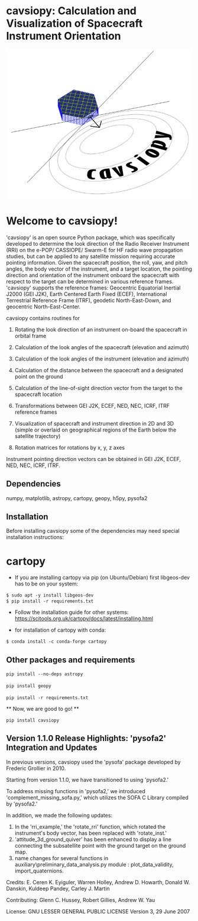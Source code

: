 # cavsiopy: Calculation and Visualization of Spacecraft Instrument Orientation

![cavsiopy](logos/cavsiopy.png)

Welcome to cavsiopy!
====================================
'cavsiopy' is an open source Python package, which was specifically developed to determine the look direction of the Radio Receiver Instrument (RRI) on the e-POP/ CASSIOPE/ Swarm-E for HF radio wave propagation studies, but can be applied to any satellite mission requiring accurate pointing information. Given the spacecraft position, the roll, yaw, and pitch angles, the body vector of the instrument, and a target location, the pointing direction and orientation of the instrument onboard the spacecraft with respect to the target can be determined in various reference frames. 'cavsiopy' supports the reference frames: Geocentric Equatorial Inertial J2000 (GEI J2K), Earth Centered Earth Fixed (ECEF), International Terrestrial Reference Frame (ITRF), geodetic North-East-Down, and geocentric North-East-Center. 

cavsiopy contains routines for 

1. Rotating the look direction of an instrument on-board the spacecraft in orbital frame 

2. Calculation of the look angles of the spacecraft (elevation and azimuth) 

3. Calculation of the look angles of the instrument (elevation and azimuth) 

4. Calculation of the distance between the spacecraft and a designated point on the ground 

5. Calculation of the line-of-sight direction vector from the target to the spacecraft location

6. Transformations between GEI J2K, ECEF, NED, NEC, ICRF, ITRF reference frames 

7. Visualization of spacecraft and instrument direction in 2D and 3D (simple or overlaid on geographical regions of the Earth below the satellite trajectory)

8. Rotation matrices for rotations by x, y, z axes

Instrument pointing direction vectors can be obtained in GEI J2K, ECEF, NED, NEC, ICRF, ITRF.

Dependencies
------------
numpy, matplotlib, astropy, cartopy, geopy, h5py, pysofa2

Installation
------------
Before installing cavsiopy some of the dependencies may need special installation instructions:

# cartopy

- If you are installing cartopy via pip (on Ubuntu/Debian) first libgeos-dev has to be on your system:

```
$ sudo apt -y install libgeos-dev
$ pip install -r requirements.txt
```

- Follow the installation guide for other systems: https://scitools.org.uk/cartopy/docs/latest/installing.html

- for installation of cartopy with conda:

```
$ conda install -c conda-forge cartopy
```

Other packages and requirements
-------------------------------
```
pip install --no-deps astropy

pip install geopy

pip install -r requirements.txt
```
** Now, we are good to go! **

```
pip install cavsiopy
```

Version 1.1.0 Release Highlights: 'pysofa2' Integration and Updates
-------------------------------------------------------------------

In previous versions, cavsiopy used the 'pysofa' package developed by Frederic Grollier in 2010.

Starting from version 1.1.0, we have transitioned to using 'pysofa2.'

To address missing functions in 'pysofa2,' we introduced 'complement_missing_sofa.py,' which utilizes the SOFA C Library compiled by 'pysofa2.'

In addition, we made the following updates:

1. In the 'rri\_example,' the 'rotate\_rri' function, which rotated the instrument's body vector, has been replaced with 'rotate\_inst.'
2. 'attitude\_3d\_ground\_quiver' has been enhanced to display a line connecting the subsatellite point with the ground target on the ground map.
3. name changes for several functions in auxiliary\preliminary\_data\_analysis.py module : plot\_data\_validity, import\_quaternions.

Credits: E. Ceren K. Eyiguler, Warren Holley, Andrew D. Howarth, Donald W. Danskin, Kuldeep Pandey, Carley J. Martin

Contributing: Glenn C. Hussey, Robert Gillies, Andrew W. Yau

License: GNU LESSER GENERAL PUBLIC LICENSE Version 3, 29 June 2007

